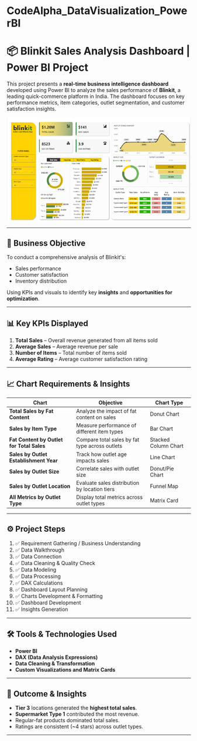 # CodeAlpha_DataVisualization_PowerBI

# 📦 Blinkit Sales Analysis Dashboard | Power BI Project

This project presents a **real-time business intelligence dashboard** developed using Power BI to analyze the sales performance of **Blinkit**, a leading quick-commerce platform in India. The dashboard focuses on key performance metrics, item categories, outlet segmentation, and customer satisfaction insights.

![Dashboard Screenshot](Dashboard_Screenshot.png)

---

## 📌 Business Objective

To conduct a comprehensive analysis of Blinkit's:
- Sales performance
- Customer satisfaction
- Inventory distribution

Using KPIs and visuals to identify key **insights** and **opportunities for optimization**.

---

## 📊 Key KPIs Displayed

1. **Total Sales** – Overall revenue generated from all items sold  
2. **Average Sales** – Average revenue per sale  
3. **Number of Items** – Total number of items sold  
4. **Average Rating** – Average customer satisfaction rating  

---

## 📈 Chart Requirements & Insights

| Chart | Objective | Chart Type |
|-------|-----------|------------|
| **Total Sales by Fat Content** | Analyze the impact of fat content on sales | Donut Chart |
| **Sales by Item Type** | Measure performance of different item types | Bar Chart |
| **Fat Content by Outlet for Total Sales** | Compare total sales by fat type across outlets | Stacked Column Chart |
| **Sales by Outlet Establishment Year** | Track how outlet age impacts sales | Line Chart |
| **Sales by Outlet Size** | Correlate sales with outlet size | Donut/Pie Chart |
| **Sales by Outlet Location** | Evaluate sales distribution by location tiers | Funnel Map |
| **All Metrics by Outlet Type** | Display total metrics across outlet types | Matrix Card |

---

## ⚙️ Project Steps

1. ✅ Requirement Gathering / Business Understanding  
2. ✅ Data Walkthrough  
3. ✅ Data Connection  
4. ✅ Data Cleaning & Quality Check  
5. ✅ Data Modeling  
6. ✅ Data Processing  
7. ✅ DAX Calculations  
8. ✅ Dashboard Layout Planning  
9. ✅ Charts Development & Formatting  
10. ✅ Dashboard Development  
11. ✅ Insights Generation  

---

## 🛠 Tools & Technologies Used

- **Power BI**
- **DAX (Data Analysis Expressions)**
- **Data Cleaning & Transformation**
- **Custom Visualizations and Matrix Cards**

---

## 📌 Outcome & Insights

- **Tier 3** locations generated the **highest total sales**.
- **Supermarket Type 1** contributed the most revenue.
- Regular-fat products dominated total sales.
- Ratings are consistent (~4 stars) across outlet types.

---

